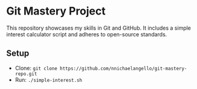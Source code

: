 # Git Mastery Project
This repository showcases my skills in Git and GitHub. It includes a simple interest calculator script and adheres to open-source standards.

## Setup
- Clone: `git clone https://github.com/nnichaelangello/git-mastery-repo.git`
- Run: `./simple-interest.sh`
